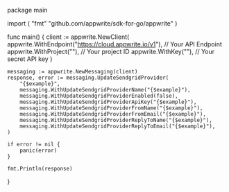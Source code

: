 package main

import (
    "fmt"
	"github.com/appwrite/sdk-for-go/appwrite"
)

func main() {
	client := appwrite.NewClient(
        appwrite.WithEndpoint("https://cloud.appwrite.io/v1"), // Your API Endpoint
        appwrite.WithProject(""), // Your project ID
        appwrite.WithKey(""), // Your secret API key
    )

    messaging := appwrite.NewMessaging(client)
    response, error := messaging.UpdateSendgridProvider(
        "{$example}",
        messaging.WithUpdateSendgridProviderName("{$example}"),
        messaging.WithUpdateSendgridProviderEnabled(false),
        messaging.WithUpdateSendgridProviderApiKey("{$example}"),
        messaging.WithUpdateSendgridProviderFromName("{$example}"),
        messaging.WithUpdateSendgridProviderFromEmail("{$example}"),
        messaging.WithUpdateSendgridProviderReplyToName("{$example}"),
        messaging.WithUpdateSendgridProviderReplyToEmail("{$example}"),
    )

    if error != nil {
        panic(error)
    }

    fmt.Println(response)
}
